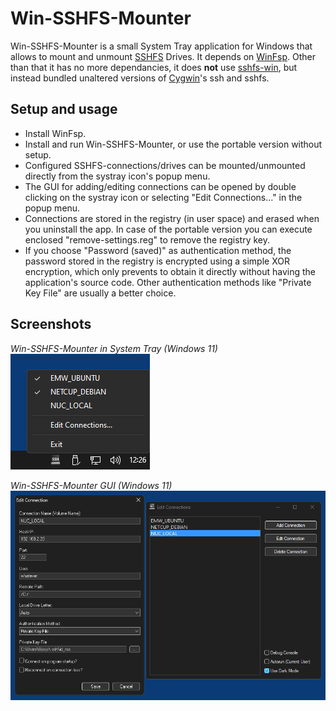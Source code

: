 # Win-SSHFS-Mounter

Win-SSHFS-Mounter is a small System Tray application for Windows that allows to mount and unmount [SSHFS](https://github.com/libfuse/sshfs) Drives. It depends on [WinFsp](https://winfsp.dev/). Other than that it has no more dependancies, it does **not** use [sshfs-win](https://github.com/winfsp/sshfs-win), but instead bundled unaltered versions of [Cygwin](https://www.cygwin.com/)'s ssh and sshfs.

## Setup and usage

* Install WinFsp.
* Install and run Win-SSHFS-Mounter, or use the portable version without setup.
* Configured SSHFS-connections/drives can be mounted/unmounted directly from the systray icon's popup menu.
* The GUI for adding/editing connections can be opened by double clicking on the systray icon or selecting "Edit Connections..." in the popup menu.
* Connections are stored in the registry (in user space) and erased when you uninstall the app. In case of the portable version you can execute enclosed "remove-settings.reg" to remove the registry key.
* If you choose "Password (saved)" as authentication method, the password stored in the registry is encrypted using a simple XOR encryption, which only prevents to obtain it directly without having the application's source code. Other authentication methods like "Private Key File" are usually a better choice.

## Screenshots

*Win-SSHFS-Mounter in System Tray (Windows 11)*  
![Win-SSHFS-Mounter in System Tray](screenshots/systray.png)

*Win-SSHFS-Mounter GUI (Windows 11)*  
![Win-SSHFS-Mounter GUI](screenshots/gui.png)
